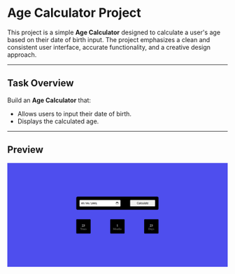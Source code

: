 # Age Calculator Project

This project is a simple **Age Calculator** designed to calculate a user's age based on their date of birth input. The project emphasizes a clean and consistent user interface, accurate functionality, and a creative design approach.

---

## Task Overview
Build an **Age Calculator** that:
- Allows users to input their date of birth.
- Displays the calculated age.

---
## Preview

![alt](Screenshot.png)